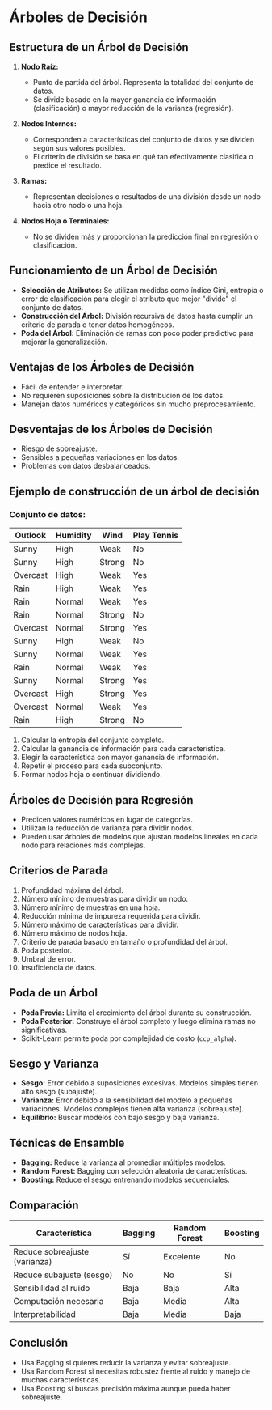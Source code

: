 # Árboles de Decisión

## Estructura de un Árbol de Decisión
1. **Nodo Raíz:**  
   - Punto de partida del árbol. Representa la totalidad del conjunto de datos.  
   - Se divide basado en la mayor ganancia de información (clasificación) o mayor reducción de la varianza (regresión).

2. **Nodos Internos:**  
   - Corresponden a características del conjunto de datos y se dividen según sus valores posibles.  
   - El criterio de división se basa en qué tan efectivamente clasifica o predice el resultado.

3. **Ramas:**  
   - Representan decisiones o resultados de una división desde un nodo hacia otro nodo o una hoja.

4. **Nodos Hoja o Terminales:**  
   - No se dividen más y proporcionan la predicción final en regresión o clasificación.

## Funcionamiento de un Árbol de Decisión
- **Selección de Atributos:** Se utilizan medidas como índice Gini, entropía o error de clasificación para elegir el atributo que mejor "divide" el conjunto de datos.  
- **Construcción del Árbol:** División recursiva de datos hasta cumplir un criterio de parada o tener datos homogéneos.  
- **Poda del Árbol:** Eliminación de ramas con poco poder predictivo para mejorar la generalización.

## Ventajas de los Árboles de Decisión
- Fácil de entender e interpretar.  
- No requieren suposiciones sobre la distribución de los datos.  
- Manejan datos numéricos y categóricos sin mucho preprocesamiento.

## Desventajas de los Árboles de Decisión
- Riesgo de sobreajuste.  
- Sensibles a pequeñas variaciones en los datos.  
- Problemas con datos desbalanceados.

## Ejemplo de construcción de un árbol de decisión

### Conjunto de datos:
| Outlook   | Humidity | Wind  | Play Tennis |
|-----------|----------|-------|-------------|
| Sunny     | High      | Weak  | No          |
| Sunny     | High      | Strong| No          |
| Overcast  | High      | Weak  | Yes         |
| Rain      | High      | Weak  | Yes         |
| Rain      | Normal    | Weak  | Yes         |
| Rain      | Normal    | Strong| No          |
| Overcast  | Normal    | Strong| Yes         |
| Sunny     | High      | Weak  | No          |
| Sunny     | Normal    | Weak  | Yes         |
| Rain      | Normal    | Weak  | Yes         |
| Sunny     | Normal    | Strong| Yes         |
| Overcast  | High      | Strong| Yes         |
| Overcast  | Normal    | Weak  | Yes         |
| Rain      | High      | Strong| No          |

1. Calcular la entropía del conjunto completo.
2. Calcular la ganancia de información para cada característica.  
3. Elegir la característica con mayor ganancia de información.  
4. Repetir el proceso para cada subconjunto.  
5. Formar nodos hoja o continuar dividiendo.

## Árboles de Decisión para Regresión
- Predicen valores numéricos en lugar de categorías.  
- Utilizan la reducción de varianza para dividir nodos.  
- Pueden usar árboles de modelos que ajustan modelos lineales en cada nodo para relaciones más complejas.

## Criterios de Parada
1. Profundidad máxima del árbol.  
2. Número mínimo de muestras para dividir un nodo.  
3. Número mínimo de muestras en una hoja.  
4. Reducción mínima de impureza requerida para dividir.  
5. Número máximo de características para dividir.  
6. Número máximo de nodos hoja.  
7. Criterio de parada basado en tamaño o profundidad del árbol.  
8. Poda posterior.  
9. Umbral de error.  
10. Insuficiencia de datos.

## Poda de un Árbol
- **Poda Previa:** Limita el crecimiento del árbol durante su construcción.  
- **Poda Posterior:** Construye el árbol completo y luego elimina ramas no significativas.  
- Scikit-Learn permite poda por complejidad de costo (`ccp_alpha`).

## Sesgo y Varianza
- **Sesgo:** Error debido a suposiciones excesivas. Modelos simples tienen alto sesgo (subajuste).  
- **Varianza:** Error debido a la sensibilidad del modelo a pequeñas variaciones. Modelos complejos tienen alta varianza (sobreajuste).  
- **Equilibrio:** Buscar modelos con bajo sesgo y baja varianza.

## Técnicas de Ensamble
- **Bagging:** Reduce la varianza al promediar múltiples modelos.  
- **Random Forest:** Bagging con selección aleatoria de características.  
- **Boosting:** Reduce el sesgo entrenando modelos secuenciales.

## Comparación
| Característica    | Bagging    | Random Forest | Boosting      |
|------------------|------------|---------------|---------------|
| Reduce sobreajuste (varianza) | Sí            | Excelente     | No            |
| Reduce subajuste (sesgo)      | No            | No            | Sí            |
| Sensibilidad al ruido         | Baja          | Baja          | Alta          |
| Computación necesaria         | Baja          | Media         | Alta          |
| Interpretabilidad             | Baja          | Media         | Baja          |

## Conclusión
- Usa Bagging si quieres reducir la varianza y evitar sobreajuste.  
- Usa Random Forest si necesitas robustez frente al ruido y manejo de muchas características.  
- Usa Boosting si buscas precisión máxima aunque pueda haber sobreajuste.